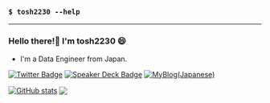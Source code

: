 ### `$ tosh2230 --help`

---

### Hello there!👋 I'm tosh2230 :smile:

- I'm a Data Engineer from Japan.

[![Twitter Badge](https://img.shields.io/badge/-tosh2230-00acee?style=simple&logo=twitter&logoColor=white&link=https://twitter.com/tosh2230/)](https://www.twitter.com/tosh2230/)
[![Speaker Deck Badge](https://img.shields.io/badge/-tosh2230-darkgreen?style=simple&logo=speakerdeck&logoColor=white&link=https://speakerdeck.com/tosh2230/)](https://speakerdeck.com/tosh2230/)
[![MyBlog(Japanese)](https://img.shields.io/badge/-MyBlog(Japanese)-midnightblue?style=simple&logo=hatena&logoColor=white&link=https://ts223.hatenablog.com)](https://ts223.hatenablog.com)

<a href="https://github.com/tosh2230/github-readme-stats"><img align="center" src="https://github-readme-stats.vercel.app/api?username=tosh2230&show_icons=true&include_all_commits=true&hide_border=true" alt="GitHub stats" /></a>
<a href="https://github.com/tosh2230/github-readme-stats"><img align="center" src="https://github-readme-stats.vercel.app/api/top-langs/?username=tosh2230&layout=compact&hide_border=true&hide=jupyter%20notebook" /></a>

<!--
**tosh2230/tosh2230** is a ✨ _special_ ✨ repository because its `README.md` (this file) appears on your GitHub profile.

Here are some ideas to get you started:

- 🔭 I’m currently working on ...
- 🌱 I’m currently learning ...
- 👯 I’m looking to collaborate on ...
- 🤔 I’m looking for help with ...
- 💬 Ask me about ...
- 📫 How to reach me: ...
- 😄 Pronouns: ...
- ⚡ Fun fact: ...
-->
